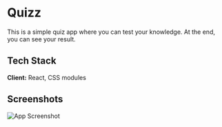 
# Quizz

This is a simple quiz app where you can test your knowledge. At the end, you can see your result.

## Tech Stack

**Client:** React, CSS modules


## Screenshots

![App Screenshot]([https://scontent-fra3-1.xx.fbcdn.net/v/t1.15752-9/441584970_390925566685801_4284361137342244496_n.png?_nc_cat=103&ccb=1-7&_nc_sid=5f2048&_nc_ohc=HnaysHHYaCoQ7kNvgGVGFSK&_nc_ht=scontent-fra3-1.xx&oh=03_Q7cD1QGVjkq14pr0C3Dtl2NikVelRqP4pQiMhlKn86ZxYt1nZQ&oe=6692A9A3](https://scontent-waw2-1.xx.fbcdn.net/v/t1.15752-9/448536654_1521490985243640_6172755428208189943_n.png?_nc_cat=101&ccb=1-7&_nc_sid=9f807c&_nc_ohc=GBL-j1YKWlgQ7kNvgEFPE1z&_nc_ht=scontent-waw2-1.xx&oh=03_Q7cD1QGgvn485vaL7WEISuc7pfqtDqYnnh7tzs3itK3hza3ASw&oe=66A1DD7B))


